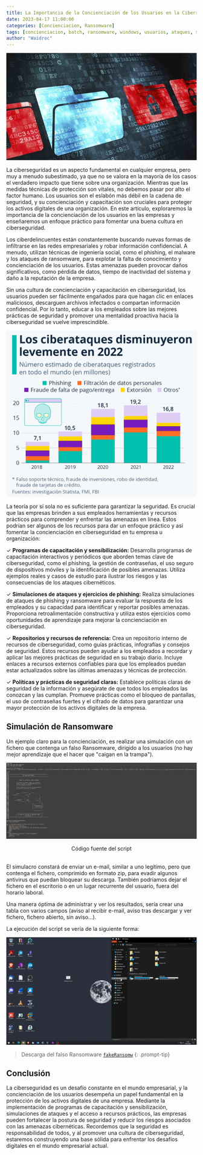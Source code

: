 ```yaml
---
title: La Importancia de la Concienciación de los Usuarios en la Ciberseguridad Empresarial. Simulacro Ransomware
date: 2023-04-17 11:00:00
categories: [Concienciacion, Ransomware]
tags: [concienciacion, batch, ransomware, windows, usuarios, ataques, simulacro]    
author: "Waidroc"
---
```



![Portada](/assets/img/2023-06-27/portada.jpg)



La ciberseguridad es un aspecto fundamental en cualquier empresa, pero muy a menudo subestimado, ya que no se valora en la mayoría de los casos el verdadero impacto que tiene sobre una organización. Mientras que las medidas técnicas de protección son vitales, no debemos pasar por alto el factor humano. Los usuarios son el eslabón más débil en la cadena de seguridad, y su concienciación y capacitación son cruciales para proteger los activos digitales de una organización. En este artículo, exploraremos la importancia de la concienciación de los usuarios en las empresas y enseñaremos un enfoque práctico para fomentar una buena cultura en ciberseguridad.

Los ciberdelincuentes están constantemente buscando nuevas formas de infiltrarse en las redes empresariales y robar información confidencial. A menudo, utilizan técnicas de ingeniería social, como el phishing, el malware y los ataques de ransomware, para explotar la falta de conocimiento y concienciación de los usuarios. Estas amenazas pueden provocar daños significativos, como pérdida de datos, tiempo de inactividad del sistema y daño a la reputación de la empresa.

Sin una cultura de concienciación y capacitación en ciberseguridad, los usuarios pueden ser fácilmente engañados para que hagan clic en enlaces maliciosos, descarguen archivos infectados o compartan información confidencial. Por lo tanto, educar a los empleados sobre las mejores prácticas de seguridad y promover una mentalidad proactiva hacia la ciberseguridad se vuelve imprescindible.

![Estadistica](/assets/img/2023-06-27/estadistica.jpeg)

La teoría por sí sola no es suficiente para garantizar la seguridad. Es crucial que las empresas brinden a sus empleados herramientas y recursos prácticos para comprender y enfrentar las amenazas en línea. Estos podrían ser algunos de los recursos para dar un enfoque práctico y así fomentar la concienciación en ciberseguridad en tu empresa u organización:

✓ **Programas de capacitación y sensibilización:** Desarrolla programas de capacitación interactivos y periódicos que aborden temas clave de ciberseguridad, como el phishing, la gestión de contraseñas, el uso seguro de dispositivos móviles y la identificación de posibles amenazas. Utiliza ejemplos reales y casos de estudio para ilustrar los riesgos y las consecuencias de los ataques cibernéticos.

✓ **Simulaciones de ataques y ejercicios de phishing:** Realiza simulaciones de ataques de phishing y ransomware para evaluar la respuesta de los empleados y su capacidad para identificar y reportar posibles amenazas. Proporciona retroalimentación constructiva y utiliza estos ejercicios como oportunidades de aprendizaje para mejorar la concienciación en ciberseguridad.

✓ **Repositorios y recursos de referencia:** Crea un repositorio interno de recursos de ciberseguridad, como guías prácticas, infografías y consejos de seguridad. Estos recursos pueden ayudar a los empleados a recordar y aplicar las mejores prácticas de seguridad en su trabajo diario. Incluye enlaces a recursos externos confiables para que los empleados puedan estar actualizados sobre las últimas amenazas y técnicas de protección.

✓ **Políticas y prácticas de seguridad claras:** Establece políticas claras de seguridad de la información y asegúrate de que todos los empleados las conozcan y las cumplan. Promueve prácticas como el bloqueo de pantallas, el uso de contraseñas fuertes y el cifrado de datos para garantizar una mayor protección de los activos digitales de la empresa.


<h2>Simulación de Ransomware</h2>

Un ejemplo claro para la concienciación, es realizar una simulación con un fichero que contenga un falso Ransomware, dirigido a los usuarios (no hay mejor aprendizaje que el hacer que "caigan en la trampa").


![Script](/assets/img/2023-06-27/batch.PNG)
<center> Código fuente del script </center>

<br>

El simulacro constará de enviar un e-mail, similar a uno legítimo, pero que contenga el fichero, comprimido en formato zip, para evadir algunos antivirus que puedan bloquear su descarga. También podríamos dejar el fichero en el escritorio o en un lugar recurrente del usuario, fuera del horario laboral.

Una manera óptima de administrar y ver los resultados, sería crear una tabla con varios campos (aviso al recibir e-mail, aviso tras descargar y ver fichero, fichero abierto, sin aviso...).

La ejecución del script se vería de la siguiente forma:

![Ejecucion](/assets/img/2023-06-27/ejecucion.gif)




> Descarga del falso Ransomware [`fakeRansomw`](https://github.com/Waidroc/fakeRansom)
{: .prompt-tip}



<h2> Conclusión </h2>

La ciberseguridad es un desafío constante en el mundo empresarial, y la concienciación de los usuarios desempeña un papel fundamental en la protección de los activos digitales de una empresa. Mediante la implementación de programas de capacitación y sensibilización, simulaciones de ataques y el acceso a recursos prácticos, las empresas pueden fortalecer la postura de seguridad y reducir los riesgos asociados con las amenazas cibernéticas. Recordemos que la seguridad es responsabilidad de todos, y al promover una cultura de ciberseguridad, estaremos construyendo una base sólida para enfrentar los desafíos digitales en el mundo empresarial actual.
